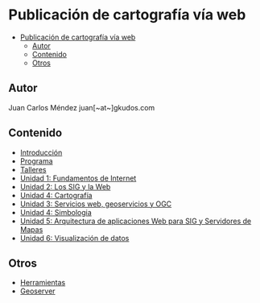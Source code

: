 # Publicación de cartografía vía web

- [Publicación de cartografía vía web](#publicaci%C3%B3n-de-cartograf%C3%ADa-v%C3%ADa-web)
  - [Autor](#autor)
  - [Contenido](#contenido)
  - [Otros](#otros)

## Autor

Juan Carlos Méndez
juan[~at~]gkudos.com

## Contenido

- [Introducción](00_Intro)
- [Programa](Programa.md)
- [Talleres](Talleres.md)
- [Unidad 1: Fundamentos de Internet](01_Fundamentos)
- [Unidad 2: Los SIG y la Web](02_Conceptos)
- [Unidad 4: Cartografía](03_Cartografia)
- [Unidad 3: Servicios web, geoservicios y OGC](03_Servicios_Web_Geoservicios_OGC)
- [Unidad 4: Simbologia](04_Simbologia)
- [Unidad 5: Arquitectura de aplicaciones Web para SIG y Servidores de Mapas](05_Arquitectura_SIG)
- [Unidad 6: Visualización de datos](05_Visualizacion)


## Otros 

- [Herramientas](Herramientas.md)
- [Geoserver](Geoserver.md)


























